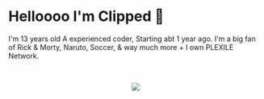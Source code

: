 # Helloooo I'm Clipped 👋

I'm 13 years old A experienced coder, Starting abt 1 year ago. I'm a big fan of Rick & Morty, Naruto, Soccer, & way much more + I own PLEXILE Network.

<br>

<p align="center">
  <a href="https://skillicons.dev">
    <img src="https://skillicons.dev/icons?i=git,kubernetes,docker,c,vim" />
  </a>
</p>
